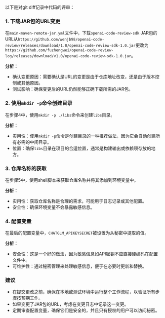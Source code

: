 以下是对git diff记录中代码的评审：

### 1. 下载JAR包的URL变更
在`main-maven-remote-jar.yml`文件中，下载`openai-code-review-sdk` JAR包的URL从`https://github.com/wenjb98/openai-code-review/releases/download/1.0/openai-code-review-sdk-1.0.jar`更改为`https://github.com/fuzhengwei/openai-code-review-log/releases/download/v1.0/openai-code-review-sdk-1.0.jar`。

**分析：**
- 确认变更原因：需要确认是URL的变更是由于仓库地址改变，还是由于版本控制或其他原因。
- 测试影响：确保变更后的URL仍然能够正确下载所需的JAR包。

### 2. 使用`mkdir -p`命令创建目录
在步骤4中，使用`mkdir -p ./libs`命令来创建`libs`目录。

**分析：**
- 实用性：使用`mkdir -p`命令是创建目录的一种推荐做法，因为它会自动创建所有必需的中间目录。
- 位置：确保`libs`目录在项目的合适位置，通常是构建输出或依赖项存放的地方。

### 3. 仓库名称的获取
在步骤5中，使用shell脚本来获取仓库名称并将其添加到环境变量中。

**分析：**
- 实用性：获取仓库名称是合理的需求，可能用于日志记录或其他配置。
- 安全性：确保环境变量不会暴露敏感信息。

### 4. 配置变量
在最后的配置变量中，`CHATGLM_APIKEYSECRET`被设置为从秘密中提取的值。

**分析：**
- 安全性：这是一个好的做法，因为敏感信息如API密钥不应直接硬编码在配置文件中。
- 可维护性：通过秘密管理来处理敏感信息，便于在必要时更新和替换。

### 建议
- 在提交更改之前，确保在本地或测试环境中运行整个工作流程，以验证所有步骤按预期工作。
- 如果变更了JAR包的URL，考虑在变更日志中记录这一变更。
- 定期审查配置变量，确保它们是安全的，并且只有授权的用户可以访问秘密。